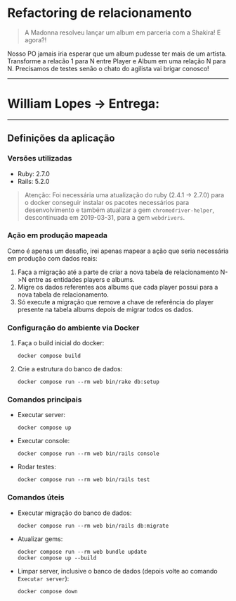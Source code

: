 # Refactoring de relacionamento

> A Madonna resolveu lançar um album em parceria com a Shakira! E agora?!

Nosso PO jamais iria esperar que um album pudesse ter mais de um artista. Transforme a relacão 1 para N entre Player e Album em uma relação N para N. Precisamos de testes senão o chato do agilista vai brigar conosco!

---

# William Lopes -> Entrega:

---

## Definições da aplicação
### Versões utilizadas
* Ruby: 2.7.0
* Rails: 5.2.0

> Atenção: Foi necessária uma atualização do ruby (2.4.1 -> 2.7.0) para o docker conseguir instalar os pacotes necessários para desenvolvimento e também atualizar a gem `chromedriver-helper`, descontinuada em 2019-03-31, para a gem `webdrivers`.

### Ação em produção mapeada
Como é apenas um desafio, irei apenas mapear a ação que seria necessária em produção com dados reais:
1. Faça a migração até a parte de criar a nova tabela de relacionamento N->N entre as entidades players e albums.
1. Migre os dados referentes aos albums que cada player possui para a nova tabela de relacionamento.
1. Só execute a migração que remove a chave de referência do player presente na tabela albums depois de migrar todos os dados.

### Configuração do ambiente via Docker
1. Faça o build inicial do docker:
    ```
    docker compose build
    ```
1. Crie a estrutura do banco de dados:
    ```
    docker compose run --rm web bin/rake db:setup
    ```

### Comandos principais
* Executar server:
    ```
    docker compose up
    ```
* Executar console:
    ```
    docker compose run --rm web bin/rails console
    ```
* Rodar testes:
    ```
    docker compose run --rm web bin/rails test
    ```

### Comandos úteis
* Executar migração do banco de dados:
    ```
    docker compose run --rm web bin/rails db:migrate
    ```
* Atualizar gems:
    ```
    docker compose run --rm web bundle update
    docker compose up --build
    ```
* Limpar server, inclusive o banco de dados (depois volte ao comando `Executar server`):
    ```
    docker compose down
    ```